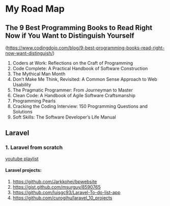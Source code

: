 # My Road Map

## The 9 Best Programming Books to Read Right Now if You Want to Distinguish Yourself
(https://www.codingdojo.com/blog/9-best-programming-books-read-right-now-want-distinguish/)
1. Coders at Work: Reflections on the Craft of Programming
2. Code Complete: A Practical Handbook of Software Construction
3. The Mythical Man Month
4. Don’t Make Me Think, Revisited: A Common Sense Approach to Web Usability
5. The Pragmatic Programmer: From Journeyman to Master
6. Clean Code: A Handbook of Agile Software Craftsmanship
7. Programming Pearls
8. Cracking the Coding Interview: 150 Programming Questions and Solutions
9. Soft Skills: The Software Developer’s Life Manual

## Laravel
### 1. Laravel from scratch 
[youtube playlist](https://www.youtube.com/watch?v=EU7PRmCpx-0&list=PLillGF-RfqbYhQsN5WMXy6VsDMKGadrJ-)
#### Laravel projects:
1. https://github.com/Jarkkohei/bpwebsite
2. https://gist.github.com/msurguy/8590765
3. https://github.com/luisgc93/Laravel-To-do-list-app
4. https://github.com/curogihu/laravel_10_projects

 
